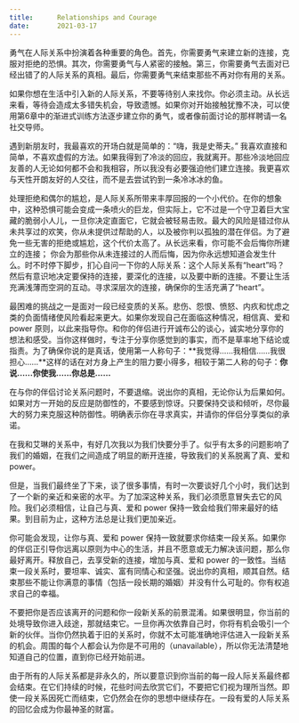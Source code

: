 ```yaml
---
title:      Relationships and Courage
date:       2021-03-17
---
```


勇气在人际关系中扮演着各种重要的角色。首先，你需要勇气来建立新的连接，克服对拒绝的恐惧。其次，你需要勇气与人紧密的接触。第三，你需要勇气去面对已经出错了的人际关系的真相。最后，你需要勇气来结束那些不再对你有用的关系。

如果你想在生活中引入新的人际关系，不要等待别人来找你。你必须主动。从长远来看，等待会造成太多错失机会，导致遗憾。如果你对开始接触犹豫不决，可以使用第6章中的渐进式训练方法逐步建立你的勇气，或者像前面讨论的那样聘请一名社交导师。

遇到新朋友时，我最喜欢的开场白就是简单的：“嗨，我是史蒂夫。” 我喜欢直接和简单，不喜欢虚假的方法。如果我得到了冷淡的回应，我就离开。那些冷淡地回应友善的人无论如何都不会和我相容，所以我没有必要强迫他们建立连接。我更喜欢与天性开朗友好的人交往，而不是去尝试钓到一条冷冰冰的鱼。

处理拒绝和偶尔的尴尬，是人际关系所带来丰厚回报的一个小代价。在你的想象中，这种恐惧可能会变成一条喷火的巨龙，但实际上，它不过是一个守卫着巨大宝藏的脆弱小人儿，一旦你决定直面它，它就会被轻易击败。最大的风险是错过你从未共享过的欢笑，你从未提供过帮助的人，以及被你判以孤独的潜在伴侣。为了避免一些无害的拒绝或尴尬，这个代价太高了。从长远来看，你可能不会后悔你所建立的连接； 你会为那些你从未连接过的人而后悔，因为你永远想知道会发生什么。时不时停下脚步，扪心自问一下你的人际关系：这个人际关系有“heart”吗？然后有意识地决定要保持的连接，要深化的连接，以及要中断的连接。不要让生活充满浅薄而空洞的互动。寻求深层次的连接，确保你的生活充满了“heart”。

最困难的挑战之一是面对一段已经变质的关系。悲伤、怨恨、愤怒、内疚和忧虑之类的负面情绪使风险看起来更大。如果你发现自己在面临这种情况，相信真、爱和 power 原则，以此来指导你。和你的伴侣进行开诚布公的谈心，诚实地分享你的想法和感受。当你这样做时，专注于分享你感觉到的事实，而不是草率地下结论或指责。为了确保你说的是真话，使用第一人称句子：**我觉得……我相信……我很担心……**这样的话在对方身上产生的阻力要小得多，相较于第二人称的句子：**你说……你使我……你总是……**

在与你的伴侣讨论关系问题时，不要退缩。说出你的真相，无论你认为后果如何。如果对方一开始的反应是防御性的，不要感到惊讶。只要保持交谈和倾听，尽你最大的努力来克服这种防御性。明确表示你在寻求真实，并请你的伴侣分享类似的承诺。

在我和艾琳的关系中，有好几次我以为我们快要分手了。似乎有太多的问题影响了我们的婚姻，在我们之间造成了明显的断开连接，导致我们的关系脱离了真、爱和 power。

但是，当我们最终坐了下来，谈了很多事情，有时一次要谈好几个小时，我们达到了一个新的亲近和亲密的水平。为了加深这种关系，我们必须愿意冒失去它的风险。我们必须相信，让自己与真、爱和 power 保持一致会给我们带来最好的结果。到目前为止，这种方法总是让我们更加亲近。

你可能会发现，让你与真、爱和 power 保持一致就要求你结束一段关系。如果你的伴侣正引导你远离以原则为中心的生活，并且不愿意或无力解决该问题，那么你最好离开。释放自己，去享受新的连接，增加与真、爱和 power 的一致性。当结束一段关系时，要坦率、诚实、富有同情心和坚强。说出你的真相，顺其自然。结束那些不能让你满意的事情（包括一段长期的婚姻）并没有什么可耻的。你有权追求自己的幸福。

不要把你是否应该离开的问题和你一段新关系的前景混淆。如果很明显，你当前的处境导致你进入歧途，那就结束它。一旦你再次依靠自己时，你将有机会吸引一个新的伙伴。当你仍然执着于旧的关系时，你就不太可能准确地评估进入一段新关系的机会。周围的每个人都会认为你是不可用的（unavailable），所以你无法清楚地知道自己的位置，直到你已经开始前进。

由于所有的人际关系都是非永久的，所以要意识到你当前的每一段人际关系最终都会结束。在它们持续的时候，花些时间去欣赏它们，不要把它们视为理所当然。即使一段关系因死亡而结束，它仍然会在你的思想中继续存在。一段有爱的人际关系的回忆会成为你最神圣的财富。
